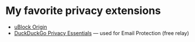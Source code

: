 # My favorite privacy extensions

- [uBlock Origin](https://addons.mozilla.org/firefox/addon/ublock-origin/?utm_source=addons.mozilla.org&utm_medium=referral&utm_content=search)
- [DuckDuckGo Privacy Essentials](https://addons.mozilla.org/firefox/addon/duckduckgo-for-firefox/) — used for Email Protection (free relay)
